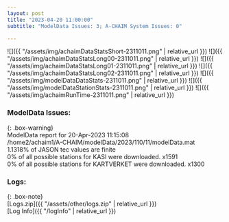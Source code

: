 ```yaml
---
layout: post
title: "2023-04-20 11:00:00"
subtitle: "ModelData Issues: 3; A-CHAIM System Issues: 0"

---
```


![]({{ "/assets/img/achaimDataStatsShort-2311011.png" | relative_url }})
![]({{ "/assets/img/achaimDataStatsLong00-2311011.png" | relative_url }})
![]({{ "/assets/img/achaimDataStatsLong01-2311011.png" | relative_url }})
![]({{ "/assets/img/achaimDataStatsLong02-2311011.png" | relative_url }})
![]({{ "/assets/img/modelDataDataStats-2311011.png" | relative_url }})
![]({{ "/assets/img/modelDataStationStats-2311011.png" | relative_url }})
![]({{ "/assets/img/achaimRunTime-2311011.png" | relative_url }})


### ModelData Issues:  
  
{: .box-warning}  
 ModelData report for 20-Apr-2023 11:15:08   
 /home2/achaim1/A-CHAIM/modelData/2023/110/11/modelData.mat   
 1.1318% of JASON tec values are finite   
 0% of all possible stations for KASI were downloaded. x1591   
 0% of all possible stations for KARTVERKET were downloaded. x1300   
  


### Logs:  
  
{: .box-note}  
[Logs.zip]({{ "/assets/other/logs.zip" | relative_url }})  
[Log Info]({{ "/logInfo" | relative_url }})  
